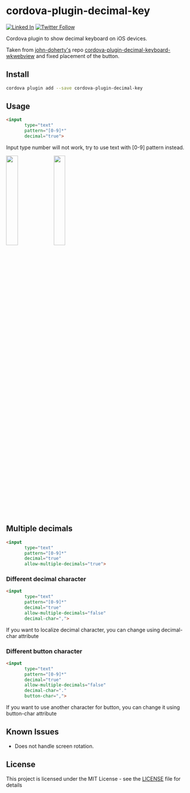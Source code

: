 # cordova-plugin-decimal-key
[![Linked In](https://img.shields.io/badge/Linked-In-blue.svg)](https://www.linkedin.com/in/john-i-doherty) [![Twitter Follow](https://img.shields.io/twitter/follow/CambridgeMVP.svg?style=social&label=Twitter&style=plastic)](https://twitter.com/CambridgeMVP)

Cordova plugin to show decimal keyboard on iOS devices.

Taken from [john-doherty's](https://github.com/john-doherty) repo [cordova-plugin-decimal-keyboard-wkwebview](https://github.com/john-doherty/cordova-plugin-decimal-keyboard-wkwebview) and fixed placement of the button.

## Install

```bash
cordova plugin add --save cordova-plugin-decimal-key
```

## Usage

```html
<input 
       type="text" 
       pattern="[0-9]*" 
       decimal="true">
```

Input type number will not work, try to use text with [0-9] pattern instead.

<img src="screenshots/basic-usage.png" width="25%" height="25%" /> <img src="screenshots/basic-usage-typed-content.png" width="25%" height="25%" />

## Multiple decimals

```html
<input 
       type="text" 
       pattern="[0-9]*" 
       decimal="true" 
       allow-multiple-decimals="true">
```

### Different decimal character

```html
<input 
       type="text" 
       pattern="[0-9]*" 
       decimal="true" 
       allow-multiple-decimals="false" 
       decimal-char=",">
```

If you want to localize decimal character, you can change using decimal-char attribute

### Different button character

```html
<input 
       type="text" 
       pattern="[0-9]*" 
       decimal="true" 
       allow-multiple-decimals="false" 
       decimal-char="." 
       button-char=",">
```

If you want to use another character for button, you can change it using button-char attribute

## Known Issues
* Does not handle screen rotation.
## License

This project is licensed under the MIT License - see the [LICENSE](LICENSE) file for details
